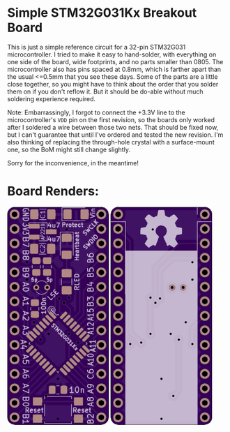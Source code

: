 # Simple STM32G031Kx Breakout Board

This is just a simple reference circuit for a 32-pin STM32G031 microcontroller. I tried to make it easy to hand-solder, with everything on one side of the board, wide footprints, and no parts smaller than 0805. The microcontroller also has pins spaced at 0.8mm, which is farther apart than the usual <=0.5mm that you see these days. Some of the parts are a little close together, so you might have to think about the order that you solder them on if you don't reflow it. But it should be do-able without much soldering experience required.

Note: Embarrassingly, I forgot to connect the +3.3V line to the microcontroller's `VDD` pin on the first revision, so the boards only worked after I soldered a wire between those two nets. That should be fixed now, but I can't guarantee that until I've ordered and tested the new revision. I'm also thinking of replacing the through-hole crystal with a surface-mount one, so the BoM might still change slightly.

Sorry for the inconvenience, in the meantime!

# Board Renders:

![Board Top](renders/render_top.png)
![Board Bottom](renders/render_bot.png)
